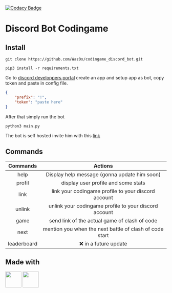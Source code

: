 [![Codacy Badge](https://app.codacy.com/project/badge/Grade/8aeedd86c1dc4ddea2b9517573c8e056)](https://www.codacy.com/gh/Waz0x/codingame_discord_bot/dashboard?utm_source=github.com&amp;utm_medium=referral&amp;utm_content=Waz0x/codingame_discord_bot&amp;utm_campaign=Badge_Grade)
# Discord Bot Codingame

## Install
``git clone https://github.com/Waz0x/codingame_discord_bot.git``

``pip3 install -r requirements.txt``

Go to [discord developpers portal](https://discord.com/developers/applications) create an app and setup app as bot, copy token and paste in config file.

```json
{
    "prefix": "!",
    "token": "paste here"
}
```

After that simply run the bot

``python3 main.py``

The bot is self hosted invite him with this [link](https://discord.com/api/oauth2/authorize?client_id=866601410237038592&permissions=19456&scope=bot)

## Commands

| Commands      | Actions                                                   |
| :------------:|:---------------------------------------------------------:|
| help          |   Display help message (gonna update him soon)            |
| profil        | display user profile and some stats                       |
| link          | link your codingame profile to your discord account       |
| unlink        | unlink your codingame profile to your discord account     |
| game          | send link of the actual game of clash of code             |
| next          | mention you when the next battle of clash of code start   |
| leaderboard   | :x: in a future update                                    |

## Made with

[<img src="https://avatars.githubusercontent.com/u/36101493?s=200&v=4" width="50"/>](https://discordpy.readthedocs.io/en/stable/)
[<img src="https://avatars.githubusercontent.com/u/6946974?s=200&v=4" width="50"/>](https://codingame.readthedocs.io/en/latest/)

